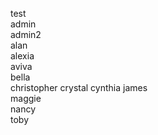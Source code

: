 test	
admin	
admin2	
alan	
alexia	
aviva	
bella	
christopher
crystal	
cynthia	
james	
maggie	
nancy	
toby	